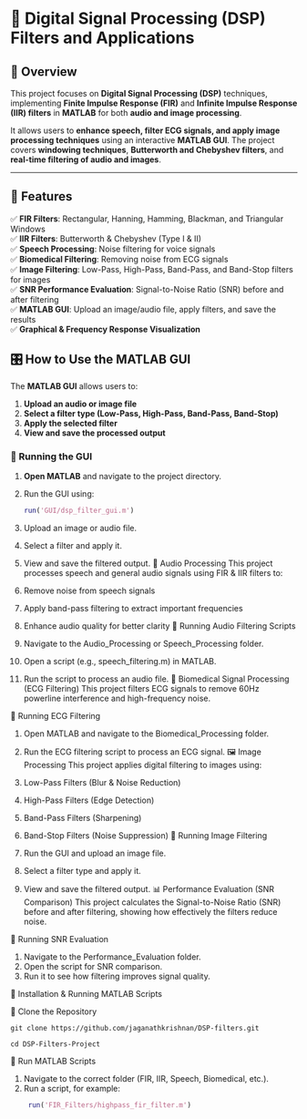 # 📡 Digital Signal Processing (DSP) Filters and Applications

## 📜 Overview
This project focuses on **Digital Signal Processing (DSP)** techniques, implementing **Finite Impulse Response (FIR)** and **Infinite Impulse Response (IIR) filters** in **MATLAB** for both **audio and image processing**. 

It allows users to **enhance speech, filter ECG signals, and apply image processing techniques** using an interactive **MATLAB GUI**. The project covers **windowing techniques**, **Butterworth and Chebyshev filters**, and **real-time filtering of audio and images**.

---

## 🚀 Features
✅ **FIR Filters**: Rectangular, Hanning, Hamming, Blackman, and Triangular Windows  
✅ **IIR Filters**: Butterworth & Chebyshev (Type I & II)  
✅ **Speech Processing**: Noise filtering for voice signals  
✅ **Biomedical Filtering**: Removing noise from ECG signals  
✅ **Image Filtering**: Low-Pass, High-Pass, Band-Pass, and Band-Stop filters for images  
✅ **SNR Performance Evaluation**: Signal-to-Noise Ratio (SNR) before and after filtering  
✅ **MATLAB GUI**: Upload an image/audio file, apply filters, and save the results  
✅ **Graphical & Frequency Response Visualization**  
## 🎛️ How to Use the MATLAB GUI
The **MATLAB GUI** allows users to:
1. **Upload an audio or image file**  
2. **Select a filter type (Low-Pass, High-Pass, Band-Pass, Band-Stop)**  
3. **Apply the selected filter**  
4. **View and save the processed output**  

### **🔹 Running the GUI**
1. **Open MATLAB** and navigate to the project directory.  
2. Run the GUI using:  
   ```matlab
   run('GUI/dsp_filter_gui.m')
3. Upload an image or audio file.
4. Select a filter and apply it.
5. View and save the filtered output.
🎤 Audio Processing
This project processes speech and general audio signals using FIR & IIR filters to:

1. Remove noise from speech signals
2. Apply band-pass filtering to extract important frequencies
3. Enhance audio quality for better clarity
🔹 Running Audio Filtering Scripts
1. Navigate to the Audio_Processing or Speech_Processing folder.
2. Open a script (e.g., speech_filtering.m) in MATLAB.
3. Run the script to process an audio file.
🏥 Biomedical Signal Processing (ECG Filtering)
This project filters ECG signals to remove 60Hz powerline interference and high-frequency noise.

🔹 Running ECG Filtering
1. Open MATLAB and navigate to the Biomedical_Processing folder.
2. Run the ECG filtering script to process an ECG signal.
🖼️ Image Processing
This project applies digital filtering to images using:

1. Low-Pass Filters (Blur & Noise Reduction)
2. High-Pass Filters (Edge Detection)
3. Band-Pass Filters (Sharpening)
4. Band-Stop Filters (Noise Suppression)
🔹 Running Image Filtering
1. Run the GUI and upload an image file.
2. Select a filter type and apply it.
3. View and save the filtered output.
📊 Performance Evaluation (SNR Comparison)
This project calculates the Signal-to-Noise Ratio (SNR) before and after filtering, showing how effectively the filters reduce noise.

🔹 Running SNR Evaluation
1. Navigate to the Performance_Evaluation folder.
2. Open the script for SNR comparison.
3. Run it to see how filtering improves signal quality.

📖 Installation & Running MATLAB Scripts

🔹 Clone the Repository

    git clone https://github.com/jaganathkrishnan/DSP-filters.git

    cd DSP-Filters-Project

🔹 Run MATLAB Scripts

1. Navigate to the correct folder (FIR, IIR, Speech, Biomedical, etc.).
2. Run a script, for example:
   ```matlab
    run('FIR_Filters/highpass_fir_filter.m')